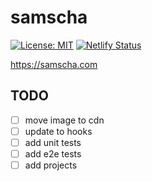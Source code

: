# samscha

[![License: MIT](https://img.shields.io/badge/License-MIT-yellow.svg)](https://opensource.org/licenses/MIT) [![Netlify Status](https://api.netlify.com/api/v1/badges/2161a579-85e6-4406-9d9b-024db9f9979a/deploy-status)](https://app.netlify.com/sites/samscha/deploys)

https://samscha.com

## TODO

- [ ] move image to cdn
- [ ] update to hooks
- [ ] add unit tests
- [ ] add e2e tests
- [ ] add projects
